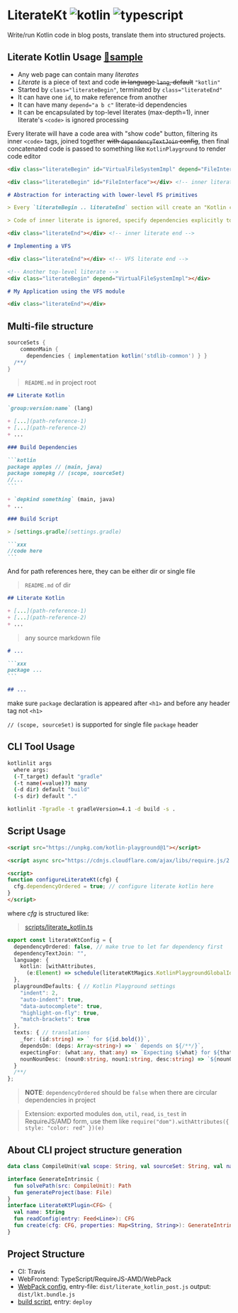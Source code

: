 # LiterateKt ![kotlin] ![typescript]
[kotlin]: https://img.shields.io/badge/Kotlin-1.3_Mostly_JVM-orange?logo=Kotlin&style=flat-square
[typescript]: https://img.shields.io/badge/TypeScript-3.7-blue?logo=TypeScript&style=flat-square

Write/run Kotlin code in blog posts, translate them into structured projects.

## Literate Kotlin Usage [📘sample](https://duangsuse-valid-projects.github.io/LiterateKt/example-kotlin-parser)

+ Any web page can contain many _literates_
+ _Literate_ is a piece of text and code ~~in language `lang`, default~~ `"kotlin"`
+ Started by `class="literateBegin"`, terminated by `class="literateEnd"`
+ It can have one `id`, to make reference from another
+ It can have many `depend="a b c"` literate-id dependencies
+ It can be encapsulated by top-level literates (max-depth=1),
inner literate's `<code>` is ignored processing

Every literate will have a code area with "show code" button,
filtering its inner `<code>` tags, joined together ~~with `dependencyTextJoin` config~~,
then final concatenated code is passed to something like `KotlinPlayground` to render code editor

```markdown
<div class="literateBegin" id="VirtualFileSystemImpl" depend="FileInterface"></div>

<div class="literateBegin" id="FileInterface"></div> <!-- inner literate -->

# Abstraction for interacting with lower-level FS primitives

> Every `literateBegin .. literateEnd` section will create an "Kotlin code" area

> Code of inner literate is ignored, specify dependencies explicitly to create reference between every literate blocks

<div class="literateEnd"></div> <!-- inner literate end -->

# Implementing a VFS

<div class="literateEnd"></div> <!-- VFS literate end -->

<!-- Another top-level literate -->
<div class="literateBegin" depend="VirtualFileSystemImpl"></div>

# My Application using the VFS module

<div class="literateEnd"></div>
```

## Multi-file structure

```groovy
sourceSets {
    commonMain {
      dependencies { implementation kotlin('stdlib-common') } }
  /**/
}
```

> `README.md` in project root

~~~markdown
## Literate Kotlin

`group:version:name` (lang)

+ [...](path-reference-1)
+ [...](path-reference-2)
+ ...

### Build Dependencies

```kotlin
package apples // (main, java)
package somepkg // (scope, sourceSet)
//...
```

+ `depkind something` (main, java)
+ ...

### Build Script 

> [settings.gradle](settings.gradle)

```xxx
//code here
```
~~~

And for path references here, they can be either dir or single file

> `README.md` of dir

```markdown
## Literate Kotlin

+ [...](path-reference-1)
+ [...](path-reference-2)
+ ...
```

> any source markdown file

~~~markdown
# ...

```xxx
package ...
```

## ...
~~~

make sure `package` declaration is appeared after `<h1>` and before any header tag not `<h1>`

`// (scope, sourceSet)` is supported for single file `package` header

## CLI Tool Usage

```bash
kotlinlit args
  where args:
  (-T_target) default "gradle"
  (-t name(=value)?) many
  (-d dir) default "build"
  (-s dir) default "."
```

```bash
kotlinlit -Tgradle -t gradleVersion=4.1 -d build -s .
```

## Script Usage

```html
<script src="https://unpkg.com/kotlin-playground@1"></script>

<script async src="https://cdnjs.cloudflare.com/ajax/libs/require.js/2.3.6/require.js" data-main="https://duangsuse-valid-projects.github.io/LiterateKt/lkt.bundle.js"></script>

<script>
function configureLiterateKt(cfg) {
  cfg.dependencyOrdered = true; // configure literate kotlin here
}
</script>
```

where _cfg_ is structured like:

> [scripts/literate_kotlin.ts](scripts/literate_kotlin.ts#L12)

```typescript
export const literateKtConfig = {
  dependencyOrdered: false, // make true to let far dependency first
  dependencyTextJoin: "",
  language: {
    kotlin: [withAttributes,
      (e:Element) => schedule(literateKtMagics.KotlinPlaygroundGlobalId, e)]
  },
  playgroundDefaults: { // Kotlin Playground settings
    "indent": 2,
    "auto-indent": true,
    "data-autocomplete": true,
    "highlight-on-fly": true,
    "match-brackets": true
  },
  texts: { // translations
    _for: (id:string) => ` for ${id.bold()}`,
    dependsOn: (deps: Array<string>) => ` depends on ${/**/}`,
    expectingFor: (what:any, that:any) => `Expecting ${what} for ${that}`,
    nounNounDesc: (noun0:string, noun1:string, desc:string) => `${noun0} ${noun1}${desc}`
  }
  /**/
};
```

> __NOTE__: `dependencyOrdered` should be `false` when there are circular dependencies in project

> Extension: exported modules `dom`, `util`, `read`, `is_test` in RequireJS/AMD form,
> use them like `require("dom").withAttributes({ style: "color: red" })(e)`

## About CLI project structure generation

```kotlin
data class CompileUnit(val scope: String, val sourceSet: String, val name: String) 

interface GenerateIntrinsic {
  fun solvePath(src: CompileUnit): Path
  fun generateProject(base: File)
}
interface LiterateKtPlugin<CFG> {
  val name: String
  fun readConfig(entry: Feed<Line>): CFG
  fun create(cfg: CFG, properties: Map<String, String>): GenerateIntrinsic
}
```

## Project Structure

+ CI: Travis
+ WebFrontend: TypeScript/RequireJS-AMD/WebPack
+ [WebPack config](scripts/webpack.config.js), entry-file: `dist/literate_kotlin_post.js` output: `dist/lkt.bundle.js`
+ [build script](scripts/make.sh), entry: `deploy`
